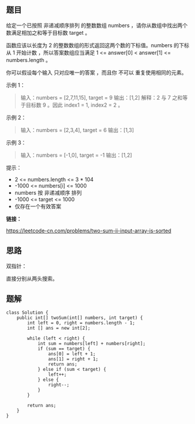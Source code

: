 ## 题目

给定一个已按照 非递减顺序排列  的整数数组 numbers ，请你从数组中找出两个数满足相加之和等于目标数 target 。

函数应该以长度为 2 的整数数组的形式返回这两个数的下标值。numbers 的下标 从 1 开始计数 ，所以答案数组应当满足 1 <= answer[0] < answer[1] <= numbers.length 。

你可以假设每个输入 只对应唯一的答案 ，而且你 不可以 重复使用相同的元素。


示例 1：

> 输入：numbers = [2,7,11,15], target = 9
> 输出：[1,2]
> 解释：2 与 7 之和等于目标数 9 。因此 index1 = 1, index2 = 2 。

示例 2：

> 输入：numbers = [2,3,4], target = 6
> 输出：[1,3]

示例 3：

> 输入：numbers = [-1,0], target = -1
> 输出：[1,2]


提示：

* 2 <= numbers.length <= 3 * 104
* -1000 <= numbers[i] <= 1000
* numbers 按 非递减顺序 排列
* -1000 <= target <= 1000
* 仅存在一个有效答案

**链接：**

https://leetcode-cn.com/problems/two-sum-ii-input-array-is-sorted

## 思路

双指针：

直接分别从两头搜索。

## 题解

```
class Solution {
    public int[] twoSum(int[] numbers, int target) {
        int left = 0, right = numbers.length - 1;
        int [] ans = new int[2];

        while (left < right) {
            int sum = numbers[left] + numbers[right];
            if (sum == target) {
                ans[0] = left + 1;
                ans[1] = right + 1;
                return ans;
            } else if (sum < target) {
                left++;
            } else {
                right--;
            }
        }

        return ans;
    }
}
```

